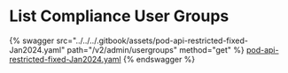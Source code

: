 # List Compliance User Groups

{% swagger src="../../../.gitbook/assets/pod-api-restricted-fixed-Jan2024.yaml" path="/v2/admin/usergroups" method="get" %}
[pod-api-restricted-fixed-Jan2024.yaml](../../../.gitbook/assets/pod-api-restricted-fixed-Jan2024.yaml)
{% endswagger %}
